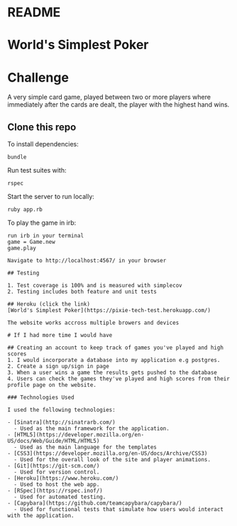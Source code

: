 # README

# World's Simplest Poker

# Challenge

A very simple card game, played between two or more players where immediately after the cards are dealt, the player with the highest hand wins.

## Clone this repo

To install dependencies:

```shell
bundle
```

Run test suites with:

```shell
rspec
```

Start the server to run locally:

```
ruby app.rb
```

To play the game in irb:

```
run irb in your terminal
game = Game.new
game.play

Navigate to http://localhost:4567/ in your browser

## Testing

1. Test coverage is 100% and is measured with simplecov
2. Testing includes both feature and unit tests

## Heroku (click the link)
[World's Simplest Poker](https://pixie-tech-test.herokuapp.com/)

The website works accross multiple browers and devices 

# If I had more time I would have

## Creating an account to keep track of games you've played and high scores
1. I would incorporate a database into my application e.g postgres. 
2. Create a sign up/sign in page
3. When a user wins a game the results gets pushed to the database
4. Users can check the games they've played and high scores from their profile page on the website. 

### Technologies Used

I used the following technologies:

- [Sinatra](http://sinatrarb.com/)
  - Used as the main framework for the application.
- [HTML5](https://developer.mozilla.org/en-US/docs/Web/Guide/HTML/HTML5)
  - Used as the main language for the templates
- [CSS3](https://developer.mozilla.org/en-US/docs/Archive/CSS3)
  - Used for the overall look of the site and player animations.
- [Git](https://git-scm.com/)
  - Used for version control.
- [Heroku](https://www.heroku.com/)
  - Used to host the web app.
- [RSpec](https://rspec.inof/)
  - Used for automated testing.
- [Capybara](https://github.com/teamcapybara/capybara/)
  - Used for functional tests that simulate how users would interact with the application.
